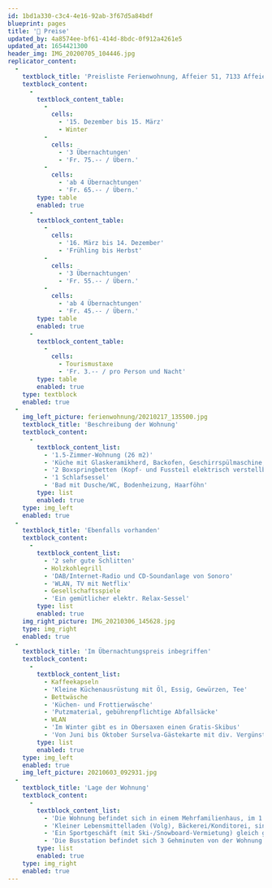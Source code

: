 ```yaml
---
id: 1bd1a330-c3c4-4e16-92ab-3f67d5a84bdf
blueprint: pages
title: '💸 Preise'
updated_by: 4a8574ee-bf61-414d-8bdc-0f912a4261e5
updated_at: 1654421300
header_img: IMG_20200705_104446.jpg
replicator_content:
  -
    textblock_title: 'Preisliste Ferienwohnung, Affeier 51, 7133 Affeier, Obersaxen für 2022'
    textblock_content:
      -
        textblock_content_table:
          -
            cells:
              - '15. Dezember bis 15. März'
              - Winter
          -
            cells:
              - '3 Übernachtungen'
              - 'Fr. 75.-- / Übern.'
          -
            cells:
              - 'ab 4 Übernachtungen'
              - 'Fr. 65.-- / Übern.'
        type: table
        enabled: true
      -
        textblock_content_table:
          -
            cells:
              - '16. März bis 14. Dezember'
              - 'Frühling bis Herbst'
          -
            cells:
              - '3 Übernachtungen'
              - 'Fr. 55.-- / Übern.'
          -
            cells:
              - 'ab 4 Übernachtungen'
              - 'Fr. 45.-- / Übern.'
        type: table
        enabled: true
      -
        textblock_content_table:
          -
            cells:
              - Tourismustaxe
              - 'Fr. 3.-- / pro Person und Nacht'
        type: table
        enabled: true
    type: textblock
    enabled: true
  -
    img_left_picture: ferienwohnung/20210217_135500.jpg
    textblock_title: 'Beschreibung der Wohnung'
    textblock_content:
      -
        textblock_content_list:
          - '1.5-Zimmer-Wohnung (26 m2)'
          - 'Küche mit Glaskeramikherd, Backofen, Geschirrspülmaschine, Kaffeemaschine, Wasserkocher, Raclette-Ofen, Fonduegeschirr, Hand-Mixer, Kühlschrank mit kleinem Gefrierfach'
          - '2 Boxspringbetten (Kopf- und Fussteil elektrisch verstellbar, 80 cm breit, die Betten können auseinandergeschoben werden)'
          - '1 Schlafsessel'
          - 'Bad mit Dusche/WC, Bodenheizung, Haarföhn'
        type: list
        enabled: true
    type: img_left
    enabled: true
  -
    textblock_title: 'Ebenfalls vorhanden'
    textblock_content:
      -
        textblock_content_list:
          - '2 sehr gute Schlitten'
          - Holzkohlegrill
          - 'DAB/Internet-Radio und CD-Soundanlage von Sonoro'
          - 'WLAN, TV mit Netflix'
          - Gesellschaftsspiele
          - 'Ein gemütlicher elektr. Relax-Sessel'
        type: list
        enabled: true
    img_right_picture: IMG_20210306_145628.jpg
    type: img_right
    enabled: true
  -
    textblock_title: 'Im Übernachtungspreis inbegriffen'
    textblock_content:
      -
        textblock_content_list:
          - Kaffeekapseln
          - 'Kleine Küchenausrüstung mit Öl, Essig, Gewürzen, Tee'
          - Bettwäsche
          - 'Küchen- und Frottierwäsche'
          - 'Putzmaterial, gebührenpflichtige Abfallsäcke'
          - WLAN
          - 'Im Winter gibt es in Obersaxen einen Gratis-Skibus'
          - 'Von Juni bis Oktober Surselva-Gästekarte mit div. Vergünstigungen'
        type: list
        enabled: true
    type: img_left
    enabled: true
    img_left_picture: 20210603_092931.jpg
  -
    textblock_title: 'Lage der Wohnung'
    textblock_content:
      -
        textblock_content_list:
          - 'Die Wohnung befindet sich in einem Mehrfamilienhaus, im 1. Stock.'
          - 'Kleiner Lebensmittelladen (Volg), Bäckerei/Konditorei, sind zu Fuss in 3-4 Min. erreichbar.'
          - 'Ein Sportgeschäft (mit Ski-/Snowboard-Vermietung) gleich gegenüber der Wohnung.'
          - 'Die Busstation befindet sich 3 Gehminuten von der Wohnung entfernt.'
        type: list
        enabled: true
    type: img_right
    enabled: true
---
```

